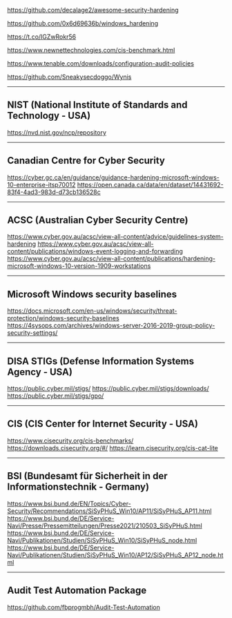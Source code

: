 https://github.com/decalage2/awesome-security-hardening

https://github.com/0x6d69636b/windows_hardening

https://t.co/IGZwRokr56

https://www.newnettechnologies.com/cis-benchmark.html

https://www.tenable.com/downloads/configuration-audit-policies

https://github.com/Sneakysecdoggo/Wynis



----------------------------------------------------------------------------------------------
NIST (National Institute of Standards and Technology - USA)
------------------------------------------------------------


https://nvd.nist.gov/ncp/repository


----------------------------------------------------------------------------------------------
Canadian Centre for Cyber Security
----------------------------------

https://cyber.gc.ca/en/guidance/guidance-hardening-microsoft-windows-10-enterprise-itsp70012
https://open.canada.ca/data/en/dataset/14431692-83f4-4ad3-983d-d73cb136528c

----------------------------------------------------------------------------------------------
ACSC (Australian Cyber Security Centre)
---------------------------------------


https://www.cyber.gov.au/acsc/view-all-content/advice/guidelines-system-hardening
https://www.cyber.gov.au/acsc/view-all-content/publications/windows-event-logging-and-forwarding
https://www.cyber.gov.au/acsc/view-all-content/publications/hardening-microsoft-windows-10-version-1909-workstations


----------------------------------------------------------------------------------------------



Microsoft Windows security baselines
-------------------------------------

https://docs.microsoft.com/en-us/windows/security/threat-protection/windows-security-baselines
https://4sysops.com/archives/windows-server-2016-2019-group-policy-security-settings/

-----------------------------------------------------------------------------------------------


DISA STIGs (Defense Information Systems Agency - USA)
-----------------------------------------------------

https://public.cyber.mil/stigs/
https://public.cyber.mil/stigs/downloads/
https://public.cyber.mil/stigs/gpo/

------------------------------------------------------------------------------------------------


CIS (CIS Center for Internet Security - USA)
-------------------------------------------

https://www.cisecurity.org/cis-benchmarks/
https://downloads.cisecurity.org/#/
https://learn.cisecurity.org/cis-cat-lite

------------------------------------------------------------------------------------------------


 
BSI (Bundesamt für Sicherheit in der Informationstechnik - Germany)
-------------------------------------------------------------------

https://www.bsi.bund.de/EN/Topics/Cyber-Security/Recommendations/SiSyPHuS_Win10/AP11/SiSyPHuS_AP11.html
https://www.bsi.bund.de/DE/Service-Navi/Presse/Pressemitteilungen/Presse2021/210503_SiSyPHuS.html
https://www.bsi.bund.de/DE/Service-Navi/Publikationen/Studien/SiSyPHuS_Win10/SiSyPHuS_node.html
https://www.bsi.bund.de/DE/Service-Navi/Publikationen/Studien/SiSyPHuS_Win10/AP12/SiSyPHuS_AP12_node.html

---------------------------------------------------------------------------------------------------


Audit Test Automation Package
----------------------------
https://github.com/fbprogmbh/Audit-Test-Automation

